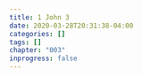 ```yaml
---
title: 1 John 3
date: 2020-03-28T20:31:38-04:00
categories: []
tags: []
chapter: "003"
inprogress: false
---
```


